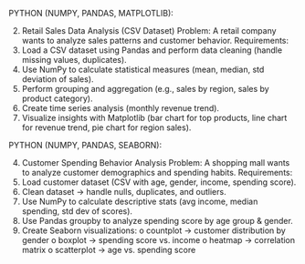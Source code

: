 PYTHON (NUMPY, PANDAS, MATPLOTLIB):

2. Retail Sales Data Analysis (CSV Dataset)
 Problem: A retail company wants to analyze sales patterns and customer behavior.
 Requirements:
1.	Load a CSV dataset using Pandas and perform data cleaning (handle missing values, duplicates).
2.	Use NumPy to calculate statistical measures (mean, median, std deviation of sales).
3.	Perform grouping and aggregation (e.g., sales by region, sales by product category).
4.	Create time series analysis (monthly revenue trend).
5.	Visualize insights with Matplotlib (bar chart for top products, line chart for revenue trend, pie chart for region sales).

PYTHON (NUMPY, PANDAS, SEABORN):

4. Customer Spending Behavior Analysis
 Problem: A shopping mall wants to analyze customer demographics and spending habits.
 Requirements:
1.	Load customer dataset (CSV with age, gender, income, spending score).
2.	Clean dataset → handle nulls, duplicates, and outliers.
3.	Use NumPy to calculate descriptive stats (avg income, median spending, std dev of scores).
4.	Use Pandas groupby to analyze spending score by age group & gender.
5.	Create Seaborn visualizations:
o	countplot → customer distribution by gender
o	boxplot → spending score vs. income
o	heatmap → correlation matrix
o	scatterplot → age vs. spending score
